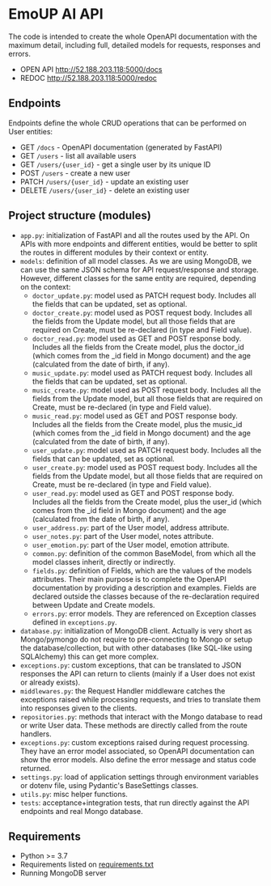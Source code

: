 # EmoUP AI API

The code is intended to create the whole OpenAPI documentation with the maximum detail, including full, detailed models for requests, responses and errors.
- OPEN API http://52.188.203.118:5000/docs
- REDOC http://52.188.203.118:5000/redoc

## Endpoints

Endpoints define the whole CRUD operations that can be performed on User entities:

- GET `/docs` - OpenAPI documentation (generated by FastAPI)
- GET `/users` - list all available users
- GET `/users/{user_id}` - get a single user by its unique ID
- POST `/users` - create a new user
- PATCH `/users/{user_id}` - update an existing user
- DELETE `/users/{user_id}` - delete an existing user

## Project structure (modules)

- `app.py`: initialization of FastAPI and all the routes used by the API. On APIs with more endpoints and different entities, would be better to split the routes in different modules by their context or entity.
- `models`: definition of all model classes. As we are using MongoDB, we can use the same JSON schema for API request/response and storage. However, different classes for the same entity are required, depending on the context:
    - `doctor_update.py`: model used as PATCH request body. Includes all the fields that can be updated, set as optional.
    - `doctor_create.py`: model used as POST request body. Includes all the fields from the Update model, but all those fields that are required on Create, must be re-declared (in type and Field value).
    - `doctor_read.py`: model used as GET and POST response body. Includes all the fields from the Create model, plus the doctor_id (which comes from the _id field in Mongo document) and the age (calculated from the date of birth, if any).
    - `music_update.py`: model used as PATCH request body. Includes all the fields that can be updated, set as optional.
    - `music_create.py`: model used as POST request body. Includes all the fields from the Update model, but all those fields that are required on Create, must be re-declared (in type and Field value).
    - `music_read.py`: model used as GET and POST response body. Includes all the fields from the Create model, plus the music_id (which comes from the _id field in Mongo document) and the age (calculated from the date of birth, if any).
    - `user_update.py`: model used as PATCH request body. Includes all the fields that can be updated, set as optional.
    - `user_create.py`: model used as POST request body. Includes all the fields from the Update model, but all those fields that are required on Create, must be re-declared (in type and Field value).
    - `user_read.py`: model used as GET and POST response body. Includes all the fields from the Create model, plus the user_id (which comes from the _id field in Mongo document) and the age (calculated from the date of birth, if any).
    - `user_address.py`: part of the User model, address attribute.
    - `user_notes.py`: part of the User model, notes attribute.
    - `user_emotion.py`: part of the User model, emotion attribute.
    - `common.py`: definition of the common BaseModel, from which all the model classes inherit, directly or indirectly.
    - `fields.py`: definition of Fields, which are the values of the models attributes. Their main purpose is to complete the OpenAPI documentation by providing a description and examples. Fields are declared outside the classes because of the re-declaration required between Update and Create models.
    - `errors.py`: error models. They are referenced on Exception classes defined in `exceptions.py`.
- `database.py`: initialization of MongoDB client. Actually is very short as Mongo/pymongo do not require to pre-connecting to Mongo or setup the database/collection, but with other databases (like SQL-like using SQLAlchemy) this can get more complex.
- `exceptions.py`: custom exceptions, that can be translated to JSON responses the API can return to clients (mainly if a User does not exist or already exists).
- `middlewares.py`: the Request Handler middleware catches the exceptions raised while processing requests, and tries to translate them into responses given to the clients.
- `repositories.py`: methods that interact with the Mongo database to read or write User data. These methods are directly called from the route handlers.
- `exceptions.py`: custom exceptions raised during request processing. They have an error model associated, so OpenAPI documentation can show the error models. Also define the error message and status code returned.
- `settings.py`: load of application settings through environment variables or dotenv file, using Pydantic's BaseSettings classes.
- `utils.py`: misc helper functions.
- `tests`: acceptance+integration tests, that run directly against the API endpoints and real Mongo database.

## Requirements

- Python >= 3.7
- Requirements listed on [requirements.txt](requirements.txt)
- Running MongoDB server
